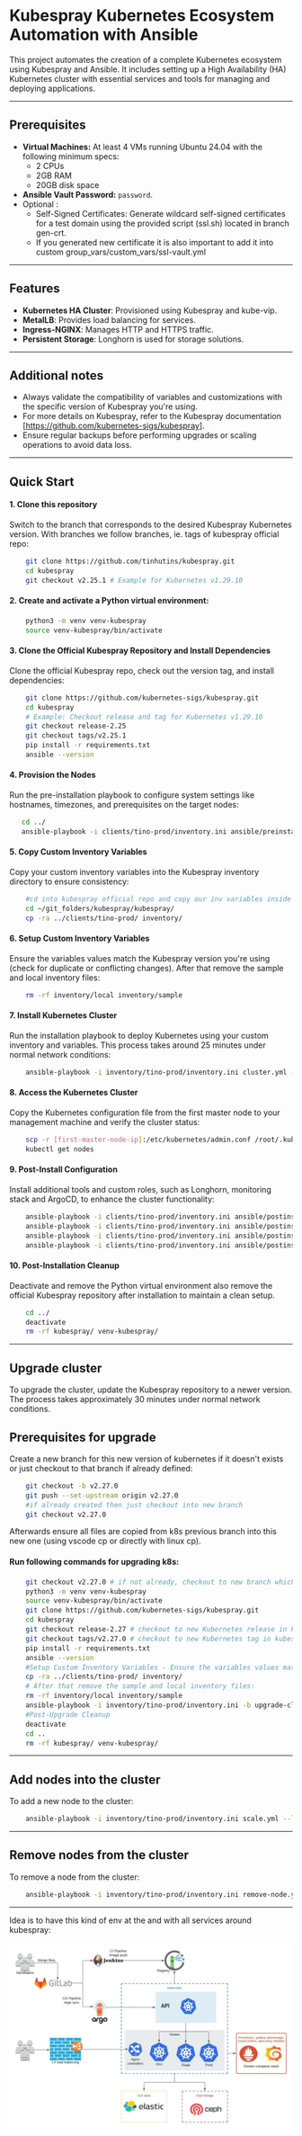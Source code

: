 # Kubespray Kubernetes Ecosystem Automation with Ansible

This project automates the creation of a complete Kubernetes ecosystem using Kubespray and Ansible. 
It includes setting up a High Availability (HA) Kubernetes cluster with essential services and tools for managing and deploying applications.

---

## Prerequisites

- **Virtual Machines:** At least 4 VMs running Ubuntu 24.04 with the following minimum specs:
  - 2 CPUs
  - 2GB RAM
  - 20GB disk space
- **Ansible Vault Password:** `password`.
- Optional :
   - Self-Signed Certificates: Generate wildcard self-signed certificates for a test domain using the provided script (ssl.sh) located in branch gen-crt.
   - If you generated new certificate it is also important to add it into custom group_vars/custom_vars/ssl-vault.yml


---

## Features

- **Kubernetes HA Cluster**: Provisioned using Kubespray and kube-vip.
- **MetalLB**: Provides load balancing for services.
- **Ingress-NGINX**: Manages HTTP and HTTPS traffic.
- **Persistent Storage**: Longhorn is used for storage solutions.

---

## Additional notes 

- Always validate the compatibility of variables and customizations with the specific version of Kubespray you're using.
- For more details on Kubespray, refer to the Kubespray documentation [https://github.com/kubernetes-sigs/kubespray].
- Ensure regular backups before performing upgrades or scaling operations to avoid data loss.

---

## Quick Start
#### 1. Clone this repository 
Switch to the branch that corresponds to the desired Kubespray Kubernetes version. With branches we follow branches, ie. tags of kubespray official repo:
```bash
    git clone https://github.com/tinhutins/kubespray.git
    cd kubespray
    git checkout v2.25.1 # Example for Kubernetes v1.29.10
```

#### 2. Create and activate a Python virtual environment:
```bash
    python3 -m venv venv-kubespray
    source venv-kubespray/bin/activate
```

#### 3. Clone the Official Kubespray Repository and Install Dependencies
Clone the official Kubespray repo, check out the version tag, and install dependencies:
```bash
    git clone https://github.com/kubernetes-sigs/kubespray.git
    cd kubespray
    # Example: Checkout release and tag for Kubernetes v1.29.10
    git checkout release-2.25
    git checkout tags/v2.25.1
    pip install -r requirements.txt
    ansible --version
```

#### 4. Provision the Nodes
Run the pre-installation playbook to configure system settings like hostnames, timezones, and prerequisites on the target nodes:

 ```bash
    cd ../
    ansible-playbook -i clients/tino-prod/inventory.ini ansible/preinstall.yml --tags provision -kK --ask-vault-pass
```

#### 5. Copy Custom Inventory Variables
Copy your custom inventory variables into the Kubespray inventory directory to ensure consistency:

```bash
    #cd into kubespray official repo and copy our inv variables inside their inventory folder
    cd ~/git_folders/kubespray/kubespray/
    cp -ra ../clients/tino-prod/ inventory/
```

#### 6. Setup Custom Inventory Variables
Ensure the variables values match the Kubespray version you're using (check for duplicate or conflicting changes). After that remove the sample and local inventory files:
```bash
    rm -rf inventory/local inventory/sample
```

#### 7. Install Kubernetes Cluster
Run the installation playbook to deploy Kubernetes using your custom inventory and variables. This process takes around 25 minutes under normal network conditions:
```bash
    ansible-playbook -i inventory/tino-prod/inventory.ini cluster.yml --become --become-user=root --ask-vault-pass
```

#### 8. Access the Kubernetes Cluster
Copy the Kubernetes configuration file from the first master node to your management machine and verify the cluster status:

```bash
    scp -r [first-master-node-ip]:/etc/kubernetes/admin.conf /root/.kube/config
    kubectl get nodes
```

#### 9. Post-Install Configuration
Install additional tools and custom roles, such as Longhorn, monitoring stack and ArgoCD, to enhance the cluster functionality:
```bash
    ansible-playbook -i clients/tino-prod/inventory.ini ansible/postinstall.yml --tags k8s_afterchanges --ask-vault-pass
    ansible-playbook -i clients/tino-prod/inventory.ini ansible/postinstall.yml --tags install_longhorn --ask-vault-pass
    ansible-playbook -i clients/tino-prod/inventory.ini ansible/postinstall.yml --tags install_argocd --ask-vault-pass
    ansible-playbook -i clients/tino-prod/inventory.ini ansible/postinstall.yml --tags install_k8s_prometheus_grafana_loki --ask-vault-pass
```

#### 10. Post-Installation Cleanup
Deactivate and remove the Python virtual environment also remove the official Kubespray repository after installation to maintain a clean setup.
```bash
    cd ../
    deactivate
    rm -rf kubespray/ venv-kubespray/
```

---

## Upgrade cluster
To upgrade the cluster, update the Kubespray repository to a newer version. The process takes approximately 30 minutes under normal network conditions.

## Prerequisites for upgrade
Create a new branch for this new version of kubernetes if it doesn't exists or just checkout to that branch if already defined:
```bash
    git checkout -b v2.27.0
    git push --set-upstream origin v2.27.0
    #if already created then just checkout into new branch
    git checkout v2.27.0
```
Afterwards ensure all files are copied from k8s previous branch into this new one (using vscode cp or directly with linux cp).


#### Run following commands for upgrading k8s:

```bash
    git checkout v2.27.0 # if not already, checkout to new branch which has new Kubernetes version in our repo
    python3 -m venv venv-kubespray
    source venv-kubespray/bin/activate
    git clone https://github.com/kubernetes-sigs/kubespray.git
    cd kubespray 
    git checkout release-2.27 # checkout to new Kubernetes release in kubespray repo
    git checkout tags/v2.27.0 # checkout to new Kubernetes tag in kubespray repo
    pip install -r requirements.txt
    ansible --version
    #Setup Custom Inventory Variables - Ensure the variables values match the Kubespray version you're using (check for duplicate or conflicting changes). 
    cp -ra ../clients/tino-prod/ inventory/
    # After that remove the sample and local inventory files:
    rm -rf inventory/local inventory/sample
    ansible-playbook -i inventory/tino-prod/inventory.ini -b upgrade-cluster.yml --ask-vault-pass
    #Post-Upgrade Cleanup
    deactivate
    cd ..
    rm -rf kubespray/ venv-kubespray/
```
---

## Add nodes into the cluster
To add a new node to the cluster:
```bash
    ansible-playbook -i inventory/tino-prod/inventory.ini scale.yml --limit="k8s-worker-2"  --ask-vault-pass
```

---

## Remove nodes from the cluster
To remove a node from the cluster:
```bash
    ansible-playbook -i inventory/tino-prod/inventory.ini remove-node.yml -e node="k8s-worker-2" --ask-vault-pass
```

---

Idea is to have this kind of env at the and with all services around kubespray:

![alt text](./tino-external-iac.jpeg?raw=true "Tino - Kubernetes Enviroment")

